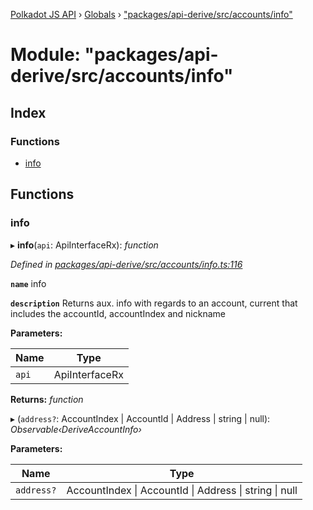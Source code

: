 [Polkadot JS API](../README.md) › [Globals](../globals.md) › ["packages/api-derive/src/accounts/info"](_packages_api_derive_src_accounts_info_.md)

# Module: "packages/api-derive/src/accounts/info"

## Index

### Functions

* [info](_packages_api_derive_src_accounts_info_.md#info)

## Functions

###  info

▸ **info**(`api`: ApiInterfaceRx): *function*

*Defined in [packages/api-derive/src/accounts/info.ts:116](https://github.com/polkadot-js/api/blob/3c8cd499c/packages/api-derive/src/accounts/info.ts#L116)*

**`name`** info

**`description`** Returns aux. info with regards to an account, current that includes the accountId, accountIndex and nickname

**Parameters:**

Name | Type |
------ | ------ |
`api` | ApiInterfaceRx |

**Returns:** *function*

▸ (`address?`: AccountIndex | AccountId | Address | string | null): *Observable‹DeriveAccountInfo›*

**Parameters:**

Name | Type |
------ | ------ |
`address?` | AccountIndex &#124; AccountId &#124; Address &#124; string &#124; null |
